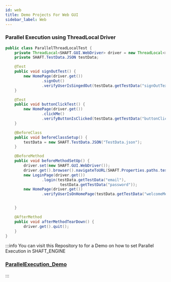 ```yaml
---
id: web
title: Demo Projects For Web GUI
sidebar_label: Web
---
```

### Parallel Execution using ThreadLocal Driver

```java title="ParallelThreadLocalSampleTest"
public class ParallelThreadLocalTest {
    private ThreadLocal<SHAFT.GUI.WebDriver> driver = new ThreadLocal<>();
    private SHAFT.TestData.JSON testData;

    @Test
    public void signOutTest() {
        new HomePage(driver.get())
                .signOut()
                .verifyUserIsSingedOut(testData.getTestData("signOutText"));
    }

    @Test
    public void buttonClickTest() {
        new HomePage(driver.get())
                .clickMe()
                .verifyButtonIsClicked(testData.getTestData("buttonClickedText"));
    }

    @BeforeClass
    public void beforeClassSetup() {
        testData = new SHAFT.TestData.JSON("TestData.json");
    }

    @BeforeMethod
    public void beforeMethodSetUp() {
        driver.set(new SHAFT.GUI.WebDriver());
        driver.get().browser().navigateToURL(SHAFT.Properties.paths.testData() + "loginPage.html");
        new LoginPage(driver.get())
                .login(testData.getTestData("email"),
                        testData.getTestData("password"));
        new HomePage(driver.get())
                .verifyUserIsOnHomePage(testData.getTestData("welcomeMessageText"));


    }

    @AfterMethod
    public void afterMethodTearDown() {
        driver.get().quit();
    }
}
```

:::info
You can visit this Repository to for a Demo on how to set Parallel Execution in SHAFT_ENGINE
### [ParallelExecution_Demo](https://github.com/MustafaAgamy/ShaftEngine-ParellelWithThreadLocal.git)
:::